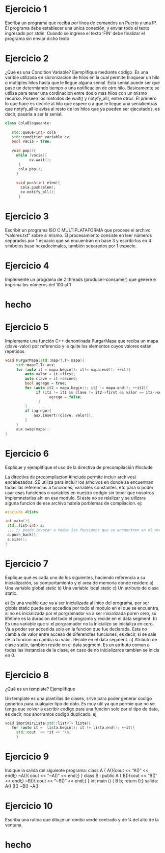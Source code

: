 # Ejercicio 1
Escriba un programa que reciba por línea de comandos un Puerto y una IP. El programa
debe establecer una unica conexión, y enviar todo el texto ingresado por stdin. Cuando
se ingrese el texto ‘FIN’ debe finalizar el programa sin enviar dicho texto
# Ejercicio 2
 ¿Qué es una Condition Variable? Ejemplifique mediante código.
 Es una varible utilizada en sicronizacion de hilos en la cual permite bloquear un hilo o multiples hilos hasta que le llegue alguna senial. Esta senial puede ser que pase un determiando tiempo o  una notificacion de otro hilo. Basicamente se utiliza para tener una cordinacion entre dos o mas hilos con un mismo recurso. 
 Poseen los metodos de wait() y notyfy_all(, entre otros. El primero lo que hace es decirle al hilo que espere o a que le llegue una senialientras que notyfy_all le avisa al resto de los hilos que ya pueden ser ejecutados, es decir, pasaria a ser la senial. 
 ```C++
 class ColaBloqueante:
    
    std::queue<int> cola
    std::condition_variable cv;
    bool vacia = true;
    
    void pop(){
      while (vacia){
            cv.wait();
       }
       cola.pop();
      }
      
      void push(int elem){
        cola.push(elem);
        cv.notify_all();
       }
 ``` 
 # Ejercicio 3
  Escribir un programa ISO C MULTIPLATAFORMA que procese el archivo “valores.txt” sobre
sí mismo. El procesamiento consiste en leer números separados por 1 espacio que se
encuentran en base 3 y escribirlos en 4 símbolos base hexadecimales, también separados
por 1 espacio.

# Ejercicio 4
Implemente un programa de 2 threads (producer-consumer) que genere e imprima los
números del 100 al 1

# hecho

# Ejercicio 5
Implemente una función C++ denominada PurgarMapa que reciba un mapa (clave-valor)
por referencia y le quite los elementos cuyos valores están repetidos.
```C++
void PurgarMapa(std::map<T,T> mapa){
     std::map<T,T> aux;
     for (auto it = mapa.begin(); it!= mapa.end(); ++it){
         auto valor = it->first;
         auto clave = it->second;
         bool agrego = true;
         for (auto it2 = mapa.begin(); it2 != mapa.end(); ++it2){
              if (it2 != it1 && clave != it2->first && valor == it2->second){
                    agrego = false;
               }
         }
         if (agrego){
             aux.insert({clave, valor});
         }
     }
     aux.swap(mapa);
}
```
    
# Ejercicio 6
Explique y ejemplifique el uso de la directiva de precompilación #include

La directiva de precompilacion #include permite incluir archivos/ encabezados. SE utiliza para incluir los arhcivos en donde se encuentran todas las referencias a funciones, variables constantes, etc para si poder usar esas funciones o variables en nuestro codgio sin tener que nosotros implemnetarlas ahi en ese modulo. Si este no se relalizar y se utlizara alguna funcion de ese archivo habria porblemas de compilacion. 
ej:
```C++
#include <list>

int main(){
 std::list<int> a;
 ... // puedo invocar a todas las funciones que se encuentren en el archivo list declaradas.
 a.push_back();
 a.size();
}
```

# Ejercicio 7
Explique qué es cada uno de los siguientes, haciendo referencia a su inicialización, su
comportamiento y el area de memoria donde residen:
a) Una variable global static
b) Una variable local static
c) Un atributo de clase static.

a) Es una vraible que va a ser inicializada al inico del programa, por ser globla static puede ser accedida por todo el modulo en el que se encuentra, si no es inicializada por el porgramador va a ser inicializada poren cero, su lifetime es la duracion del todo el programa y recide en el data segment.
b) Es una variable que si el porgramador no la inicializo se inicializa en cero. Va a poder ser accedida solo en la funcion que fue declarada. Esta no cambia de valor entre acceso de diferenctes funciones, es decir, si se sale de la funcion no cambia su valor. Recide en el data segment. 
c) Atributo de clase static, tambien reside en el data segment. Es un atributo comun a todas las instancias de la clase, en caso de no inicializarce tambien se inicia en 0. 

# Ejercicio 8
¿Qué es un template? Ejemplifique

Un template es una plantillas de clases, sirve para poder generar codigo generico para cualquier tipo de dato. Es muy util ya que permie que no se tenga que volver a escribir codigo para una funcion solo por el tipo de dato, es decir, nos ahorramos codigo duplicado. 
ej:
```C++
void imprimirLista(std::list<T> lista){
   for (auto it =  lista.begin(); it != lista.end(); ++it){
     std::cout  << *it << "\n;
     }
```
# Ejercicio 9
 Indique la salida del siguiente programa:
class A { A(){cout << “A()” << endl;} ~A(){ cout << “~A()” << endl;} }
class B : public A { B(){cout << “B()” << endl;} ~B(){ cout << “~B()” << endl;} }
int main () { B b; return 0;}
salida:
A()
B()
~B()
~A()

# Ejercicio 10
Escriba una rutina que dibuje un rombo verde centrado y de ¼ del alto de la ventana.
# hecho
